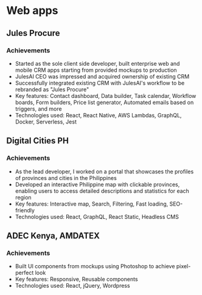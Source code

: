 # Web apps

## Jules Procure

### Achievements

- Started as the sole client side developer, built enterprise web and mobile CRM apps starting from provided mockups to production
- JulesAI CEO was impressed and acquired ownership of existing CRM
- Successfully integrated existing CRM with JulesAI's workflow to be rebranded as "Jules Procure"
- Key features: Contact dashboard, Data builder, Task calendar, Workflow boards, Form builders, Price list generator, Automated emails based on triggers, and more
- Technologies used: React, React Native, AWS Lambdas, GraphQL, Docker, Serverless, Jest

## Digital Cities PH

### Achievements

- As the lead developer, I worked on a portal that showcases the profiles of provinces and cities in the Philippines
- Developed an interactive Philippine map with clickable provinces, enabling users to access detailed descriptions and statistics for each region
- Key features: Interactive map, Search, Filtering, Fast loading, SEO-friendly
- Technologies used: React, GraphQL, React Static, Headless CMS

## ADEC Kenya, AMDATEX

### Achievements

- Built UI components from mockups using Photoshop to achieve pixel-perfect look
- Key features: Responsive, Reusable components
- Technologies used: React, jQuery, Wordpress
